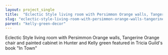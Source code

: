 ```yaml
---
layout: project_single
title:  "Eclectic Style living room with Persimmon Orange walls, Tangerine Orange chair and painted cabinet in Hunter and Kelly green  featured in Tricia Guild's book In Town"
slug: "eclectic-style-living-room-with-persimmon-orange-walls-tangerine-orange-chair-and-painted-cabinet-in"
parent: "kelly-green-decor"
---
```

Eclectic Style living room with Persimmon Orange walls, Tangerine Orange chair and painted cabinet in Hunter and Kelly green  featured in Tricia Guild's book "In Town"